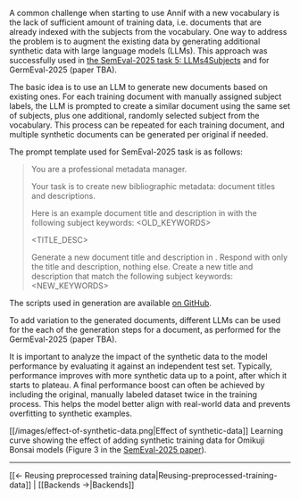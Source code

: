 A common challenge when starting to use Annif with a new vocabulary is the lack of sufficient amount of training data, i.e. documents that are already indexed with the subjects from the vocabulary.
One way to address the problem is to augment the existing data by generating additional synthetic data with large language models (LLMs). This approach was successfully used in [the SemEval-2025 task 5: LLMs4Subjects](https://arxiv.org/abs/2504.19675) and for GermEval-2025 (paper TBA).

The basic idea is to use an LLM to generate new documents based on existing ones. For each training document with manually assigned subject labels, the LLM is prompted to create a similar document using the same set of subjects, plus one additional, randomly selected subject from the vocabulary. This process can be repeated for each training document, and multiple synthetic documents can be generated per original if needed.

The prompt template used for SemEval-2025 task is as follows:

> You are a professional metadata manager.
>
> Your task is to create new bibliographic metadata: document titles and descriptions.
>
> Here is an example document title and description in <LANGUAGE> with the following subject keywords: <OLD_KEYWORDS>
>
> <TITLE_DESC>
>
> Generate a new document title and description in <LANGUAGE>. Respond with only the title and description, nothing else. Create a new title and description that match the following subject keywords: <NEW_KEYWORDS>

The scripts used in generation are available [on GitHub](https://github.com/NatLibFi/Annif-LLMs4Subjects/tree/143f88cd2c45cbbb970fb49f81527d113dd7e90e/tools/synthetic-data).

To add variation to the generated documents, different LLMs can be used for the each of the generation steps for a document, as performed for the GermEval-2025 (paper TBA).

It is important to analyze the impact of the synthetic data to the model performance by evaluating it against an independent test set.
Typically, performance improves with more synthetic data up to a point, after which it starts to plateau.
A final performance boost can often be achieved by including the original, manually labeled dataset twice in the training process.
This helps the model better align with real-world data and prevents overfitting to synthetic examples.

[[/images/effect-of-synthetic-data.png|Effect of synthetic-data]]
Learning curve showing the effect of adding synthetic training data for Omikuji Bonsai models (Figure 3 in the [SemEval-2025 paper](https://arxiv.org/html/2504.19675v1#A1)).

---
[[← Reusing preprocessed training data|Reusing-preprocessed-training-data]] | [[Backends →|Backends]]